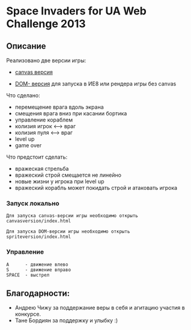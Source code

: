 Space Invaders for UA Web Challenge 2013
=======

## Описание

Реализовано две версии игры:

 - [canvas версия][]

 - [DOM- версия][] для запуска в ИЕ8 или рендера игры без canvas

Что сделано:

 - перемещение врага вдоль экрана
 - смещения врага вниз при касании бортика
 - управление кораблем
 - колизия игрок <--> враг
 - колизия пуля <--> враг
 - level up
 - game over
 
Что предстоит сделать:

 - вражеская стрельба
 - вражеский строй смещается не линейно 
 - новые жизни у игрока при level up
 - вражеский корабль может покидать строй и атаковать игрока
 
### Запуск локально

    Для запуска canvas-версии игры необходимо открыть canvasversion/index.html

    Для запуска DOM-версии игры необходимо открыть spriteversion/index.html

### Управление

    A      - движение влево
    S      - движение вправо
    SPACE  - выстрел


## Благодарности:

  - Андрею Чижу за поддержание веры в себя и агитацию участия в конкурсе.
  - Тане Бордиян за поддержку и улыбку :)

   [canvas версия]: http://dimarudenko.github.com/SpaceInvaders/canvasversion/index.html
   [DOM- версия]: http://dimarudenko.github.com/SpaceInvaders/spriteversion/index.html
